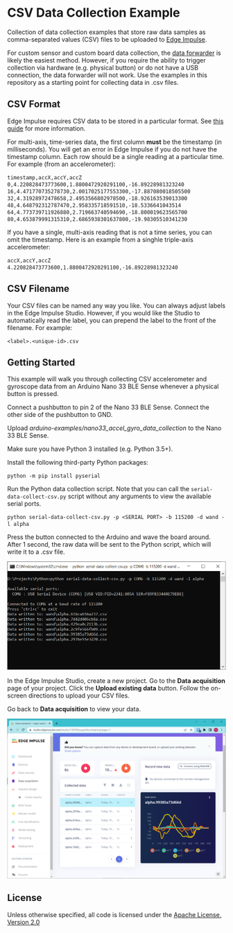 # CSV Data Collection Example

Collection of data collection examples that store raw data samples as comma-separated values (CSV) files to be uploaded to [Edge Impulse](https://edgeimpulse.com/).

For custom sensor and custom board data collection, the [data forwarder](https://docs.edgeimpulse.com/docs/edge-impulse-cli/cli-data-forwarder) is likely the easiest method. However, if you require the ability to trigger collection via hardware (e.g. physical button) or do not have a USB connection, the data forwarder will not work. Use the examples in this repository as a starting point for collecting data in .csv files.

## CSV Format

Edge Impulse requires CSV data to be stored in a particular format. See [this guide](https://docs.edgeimpulse.com/reference/data-ingestion/importing-csv-data) for more information.

For multi-axis, time-series data, the first column **must** be the timestamp (in milliseconds). You will get an error in Edge Impulse if you do not have the timestamp column. Each row should be a single reading at a particular time. For example (from an accelerometer):

```
timestamp,accX,accY,accZ
0,4.220828473773600,1.8800472920291100,-16.89228981323240
16,4.471770735278730,2.0017025177553300,-17.887080018505500
32,4.31928972478658,2.4953566802978500,-18.926163539013300
48,4.648792312787470,2.958335718591510,-18.5336641043514
64,4.773739711926880,2.719663740594690,-18.800019623565700
80,4.653879991315310,2.6865938301637800,-19.98305510341230
```

If you have a single, multi-axis reading that is not a time series, you can omit the timestamp. Here is an example from a singhle triple-axis accelerometer:

```
accX,accY,accZ
4.220828473773600,1.8800472920291100,-16.89228981323240
```

## CSV Filename

Your CSV files can be named any way you like. You can always adjust labels in the Edge Impulse Studio. However, if you would like the Studio to automatically read the label, you can prepend the label to the front of the filename. For example:

```
<label>.<unique-id>.csv
```

## Getting Started

This example will walk you through collecting CSV accelerometer and gyroscope data from an Arduino Nano 33 BLE Sense whenever a physical button is pressed.

Connect a pushbutton to pin 2 of the Nano 33 BLE Sense. Connect the other side of the pushbutton to GND.

Upload *arduino-examples/nano33_accel_gyro_data_collection* to the Nano 33 BLE Sense.

Make sure you have Python 3 installed (e.g. Python 3.5+).

Install the following third-party Python packages:

```
python -m pip install pyserial
```

Run the Python data collection script. Note that you can call the `serial-data-collect-csv.py` script without any arguments to view the available serial ports.

```
python serial-data-collect-csv.py -p <SERIAL PORT> -b 115200 -d wand -l alpha
```

Press the button connected to the Arduino and wave the board around. After 1 second, the raw data will be sent to the Python script, which will write it to a .csv file.

![Python serial data collection as CSV file](./images/python-serial-data-collection.png)

In the Edge Impulse Studio, create a new project. Go to the **Data acquisition** page of your project. Click the **Upload existing data** button. Follow the on-screen directions to upload your CSV files.

Go back to **Data acquisition** to view your data.

![View CSV data uploaded to Edge Impulse](./images/edge-impulse-upload-csv.png)

## License

Unless otherwise specified, all code is licensed under the [Apache License, Version 2.0](https://www.apache.org/licenses/LICENSE-2.0)
